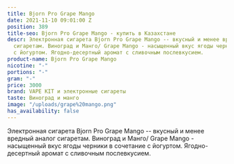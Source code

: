 ```yaml
---
title: Bjorn Pro Grape Mango
date: 2021-11-10 09:01:00 Z
position: 389
title-seo: Bjorn Pro Grape Mango - купить в Казахстане
descr: Электронная сигарета Bjorn Pro Grape Mango -- вкусный и менее вредный аналог
  сигаретам. Виноград и Манго/ Grape Mango - насыщенный вкус ягоды черники в сочетание
  с йогуртом. Ягодно-десертный аромат с сливочным послевкусием.
product-name: Bjorn Pro Grape Mango
nicotine: "-"
portions: "-"
gram: "-"
price: 3000
brand: VAPE KIT и электронные сигареты
taste: Виноград и манго
image: "/uploads/grape%20mango.png"
has_availability: false
---
```


Электронная сигарета Bjorn Pro Grape Mango -- вкусный и менее вредный аналог сигаретам. Виноград и Манго/ Grape Mango - насыщенный вкус ягоды черники в сочетание с йогуртом. Ягодно-десертный аромат с сливочным послевкусием.